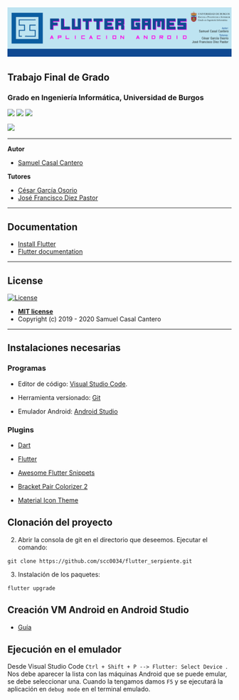 ![header](assets/img/banner.jpg)
---

## Trabajo Final de Grado
### Grado en Ingeniería Informática, Universidad de Burgos
[![](https://img.shields.io/badge/flutter-blue?logo=flutter)](https://flutter-es.io/)
[![](https://img.shields.io/badge/dart-blue?logo=dart)](https://dart.dev/)
[![](https://img.shields.io/badge/firebase-orange?logo=firebase)](https://firebase.google.com/)

<a href="https://play.google.com/store/apps/details?id=com.ubu.flutter_snake&hl=es_419">
  <img src="https://enlaps.io/wp-content/uploads/2018/10/get-it-on-google-play.png" height="60">
</a>

---

**Autor**  
- [Samuel Casal Cantero](https://www.linkedin.com/in/samuel-casal-cantero-631022188/)

**Tutores**
- [César García Osorio](https://github.com/cgosorio)<br/>
- [José Francisco Diez Pastor](https://github.com/joseFranciscoDiez)<br>

---

## Documentation

* [Install Flutter](https://flutter.dev/get-started/)
* [Flutter documentation](https://flutter.dev/docs)

---
## License

[![License](http://img.shields.io/:license-mit-blue.svg?style=flat-square)](http://badges.mit-license.org)
- **[MIT license](http://opensource.org/licenses/mit-license.php)**
- Copyright (c) 2019 - 2020 Samuel Casal Cantero 

---
## Instalaciones necesarias
### Programas
* Editor de código: [Visual Studio Code](https://code.visualstudio.com/). 

* Herramienta versionado: [Git](https://git-scm.com/)

* Emulador Android: [Android Studio](https://developer.android.com/studio)


### Plugins


* [Dart](https://marketplace.visualstudio.com/items?itemName=Dart-Code.dart-code)

* [Flutter](https://marketplace.visualstudio.com/items?itemName=Dart-Code.flutter)

* [Awesome Flutter Snippets](https://marketplace.visualstudio.com/items?itemName=Nash.awesome-flutter-snippets)

* [Bracket Pair Colorizer 2](https://marketplace.visualstudio.com/items?itemName=CoenraadS.bracket-pair-colorizer-2)

* [Material Icon Theme](https://marketplace.visualstudio.com/items?itemName=PKief.material-icon-theme)



## Clonación del proyecto
2. Abrir la consola de git en el directorio que deseemos. Ejecutar el comando:
```
git clone https://github.com/scc0034/flutter_serpiente.git
```
3. Instalación de los paquetes:
```
flutter upgrade
```

## Creación VM Android en Android Studio
* [Guía](https://developer.android.com/studio/run/managing-avds)

## Ejecución en el emulador
Desde Visual Studio Code `Ctrl + Shift + P --> Flutter: Select Device `. Nos debe aparecer la lista con las máquinas Android que se puede emular, se debe seleccionar una.  Cuando la tengamos damos  `F5` y se ejecutará la aplicación en `debug mode` en el terminal emulado.